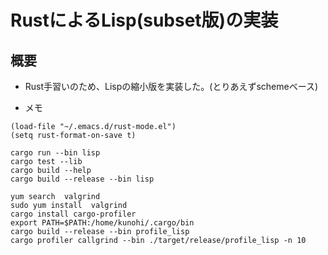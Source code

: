 RustによるLisp(subset版)の実装
=================

## 概要
- Rust手習いのため、Lispの縮小版を実装した。(とりあえずschemeベース)

- メモ
```
(load-file "~/.emacs.d/rust-mode.el")
(setq rust-format-on-save t)
```

```
cargo run --bin lisp
cargo test --lib
cargo build --help
cargo build --release --bin lisp

yum search  valgrind
sudo yum install  valgrind
cargo install cargo-profiler
export PATH=$PATH:/home/kunohi/.cargo/bin
cargo build --release --bin profile_lisp
cargo profiler callgrind --bin ./target/release/profile_lisp -n 10
```
